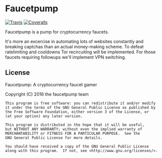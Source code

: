 # Faucetpump

[![Travis](https://img.shields.io/travis/ArchimedesPi/faucetpump.svg)](https://travis-ci.org/ArchimedesPi/faucetpump) [![Coveralls](https://img.shields.io/coveralls/ArchimedesPi/faucetpump.svg)](https://coveralls.io/github/ArchimedesPi/faucetpump)

Faucetpump is a pump for cryptocurrency faucets.

It's more an excercise in automating lots of websites constantly and breaking captchas than an actual money-making scheme.
To defeat ratelimiting and cooldowns Tor recircuiting will be implemented.
For those faucets requiring followups we'll implement VPN switching.



## License
Faucetpump: A cryptocurrency faucet gamer

Copyright (C) 2016  the faucetpump team

```
This program is free software: you can redistribute it and/or modify
it under the terms of the GNU General Public License as published by
the Free Software Foundation, either version 3 of the License, or
(at your option) any later version.

This program is distributed in the hope that it will be useful,
but WITHOUT ANY WARRANTY; without even the implied warranty of
MERCHANTABILITY or FITNESS FOR A PARTICULAR PURPOSE.  See the
GNU General Public License for more details.

You should have received a copy of the GNU General Public License
along with this program.  If not, see <http://www.gnu.org/licenses/>.
```